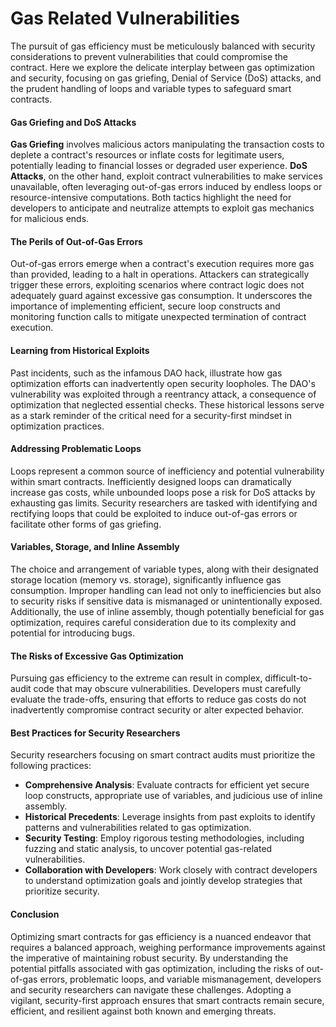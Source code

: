 # Gas Related Vulnerabilities

The pursuit of gas efficiency must be meticulously balanced with security considerations to prevent vulnerabilities that could compromise the contract. Here we explore the delicate interplay between gas optimization and security, focusing on gas griefing, Denial of Service (DoS) attacks, and the prudent handling of loops and variable types to safeguard smart contracts.

#### Gas Griefing and DoS Attacks

**Gas Griefing** involves malicious actors manipulating the transaction costs to deplete a contract's resources or inflate costs for legitimate users, potentially leading to financial losses or degraded user experience. **DoS Attacks**, on the other hand, exploit contract vulnerabilities to make services unavailable, often leveraging out-of-gas errors induced by endless loops or resource-intensive computations. Both tactics highlight the need for developers to anticipate and neutralize attempts to exploit gas mechanics for malicious ends.

#### The Perils of Out-of-Gas Errors

Out-of-gas errors emerge when a contract's execution requires more gas than provided, leading to a halt in operations. Attackers can strategically trigger these errors, exploiting scenarios where contract logic does not adequately guard against excessive gas consumption. It underscores the importance of implementing efficient, secure loop constructs and monitoring function calls to mitigate unexpected termination of contract execution.

#### Learning from Historical Exploits

Past incidents, such as the infamous DAO hack, illustrate how gas optimization efforts can inadvertently open security loopholes. The DAO's vulnerability was exploited through a reentrancy attack, a consequence of optimization that neglected essential checks. These historical lessons serve as a stark reminder of the critical need for a security-first mindset in optimization practices.

#### Addressing Problematic Loops

Loops represent a common source of inefficiency and potential vulnerability within smart contracts. Inefficiently designed loops can dramatically increase gas costs, while unbounded loops pose a risk for DoS attacks by exhausting gas limits. Security researchers are tasked with identifying and rectifying loops that could be exploited to induce out-of-gas errors or facilitate other forms of gas griefing.

#### Variables, Storage, and Inline Assembly

The choice and arrangement of variable types, along with their designated storage location (memory vs. storage), significantly influence gas consumption. Improper handling can lead not only to inefficiencies but also to security risks if sensitive data is mismanaged or unintentionally exposed. Additionally, the use of inline assembly, though potentially beneficial for gas optimization, requires careful consideration due to its complexity and potential for introducing bugs.

#### The Risks of Excessive Gas Optimization

Pursuing gas efficiency to the extreme can result in complex, difficult-to-audit code that may obscure vulnerabilities. Developers must carefully evaluate the trade-offs, ensuring that efforts to reduce gas costs do not inadvertently compromise contract security or alter expected behavior.

#### Best Practices for Security Researchers

Security researchers focusing on smart contract audits must prioritize the following practices:

- **Comprehensive Analysis**: Evaluate contracts for efficient yet secure loop constructs, appropriate use of variables, and judicious use of inline assembly.
- **Historical Precedents**: Leverage insights from past exploits to identify patterns and vulnerabilities related to gas optimization.
- **Security Testing**: Employ rigorous testing methodologies, including fuzzing and static analysis, to uncover potential gas-related vulnerabilities.
- **Collaboration with Developers**: Work closely with contract developers to understand optimization goals and jointly develop strategies that prioritize security.

#### Conclusion

Optimizing smart contracts for gas efficiency is a nuanced endeavor that requires a balanced approach, weighing performance improvements against the imperative of maintaining robust security. By understanding the potential pitfalls associated with gas optimization, including the risks of out-of-gas errors, problematic loops, and variable mismanagement, developers and security researchers can navigate these challenges. Adopting a vigilant, security-first approach ensures that smart contracts remain secure, efficient, and resilient against both known and emerging threats.